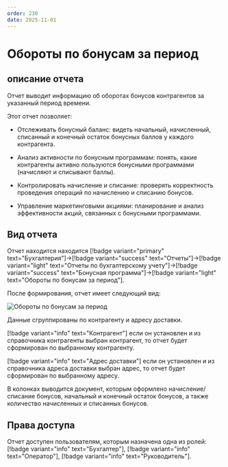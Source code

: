 ```yaml
---
order: 230
date: 2025-11-01
---
```

# Обороты по бонусам за период

## описание отчета

Отчет выводит информацию об оборотах бонусов контрагентов за указанный период времени.

Этот отчет позволяет:

- Отслеживать бонусный баланс: видеть начальный, начисленный, списанный и конечный остаток бонусных баллов у каждого контрагента.

- Анализ активности по бонусным программам: понять, какие контрагенты активно пользуются бонусными программами (начисляют и списывают баллы).

- Контролировать начисление и списание: проверять корректность проведения операций по начислению и списанию бонусов.

- Управление маркетинговыми акциями: планирование и анализ эффективности акций, связанных с бонусными программами.

## Вид отчета

Отчет находится находится [!badge variant="primary" text="Бухгалтерия"]->[!badge variant="success" text="Отчеты"]->[!badge variant="light" text="Отчеты по бухгалтерскому учету"]->[!badge variant="success" text="Бонусная программа"]->[!badge variant="light" text="Обороты по бонусам за период"].

После формирования, отчет имеет следующий вид:

![Обороты по бонусам за период](/images/Отчет_обороты_по_бонусам_за_период.jpg)

Данные сгруппированы по контрагенту и адресу доставки.

[!badge variant="info" text="Контрагент"] если он установлен и из справочника контрагенты выбран контрагент, то отчет будет сформирован по выбранному контрагенту. 

[!badge variant="info" text="Адрес доставки"] если он установлен и из справочника адреса доставки выбран адрес, то отчет будет сформирован по выбранному адресу. 

В колонках выводится документ, которым оформлено начисление/списание бонусов, начальный и конечный остаток бонусов, а также количество начисленных и списанных бонусов.

## Права доступа

Отчет доступен пользователям, которым назначена одна из ролей: [!badge variant="info" text="Бухгалтер"], [!badge variant="info" text="Оператор"], [!badge variant="info" text="Руководитель"].
